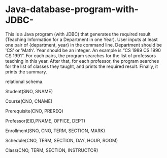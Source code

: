 # Java-database-program-with-JDBC-

This is a Java program (with JDBC) that generates the required result (Teaching Information for a Department in one Year). User inputs at least one pair of {department, year} in the command line. Department should be 'CS' or 'Math'. Year should be an integer. An example is “CS 1989 CS 1990 CS 1991”. For each pairs, the program searches for the list of professors teaching in this year. After that, for each professor, the program searches for the list of classes they taught, and prints the required result. Finally, it prints the summary.

relational schema.

Student(SNO, SNAME)

Course(CNO, CNAME)

Prerequisite(CNO, PREREQ)

Professor(EID,PNAME, OFFICE, DEPT)

Enrollment(SNO, CNO, TERM, SECTION, MARK)

Schedule(CNO, TERM, SECTION, DAY, HOUR, ROOM)

Class(CNO, TERM, SECTION, INSTRUCTOR)
